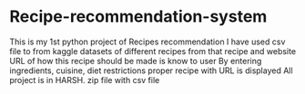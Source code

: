 # Recipe-recommendation-system
This is my 1st python project of Recipes recommendation 
I have used csv file to from kaggle datasets of different recipes from that recipe and website URL of how this recipe should be made is know to user 
By entering ingredients, cuisine, diet restrictions proper recipe with URL is displayed 
All project is in HARSH. zip file with csv file 
